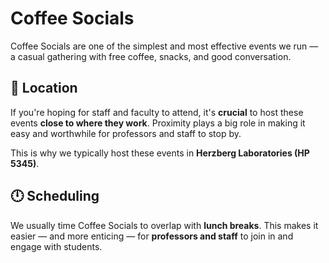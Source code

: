# Coffee Socials

Coffee Socials are one of the simplest and most effective events we run — a casual gathering with free coffee, snacks, and good conversation.

## 📍 Location

If you're hoping for staff and faculty to attend, it's **crucial** to host these events **close to where they work**. Proximity plays a big role in making it easy and worthwhile for professors and staff to stop by.

This is why we typically host these events in **Herzberg Laboratories (HP 5345)**.

## 🕛 Scheduling

We usually time Coffee Socials to overlap with **lunch breaks**. This makes it easier — and more enticing — for **professors and staff** to join in and engage with students.
